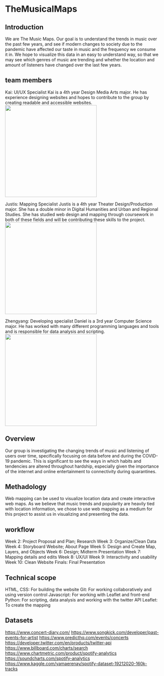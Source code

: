 # TheMusicalMaps
## Introduction
We are The Music Maps. Our goal is to understand the trends in music over the past few years, and see if modern changes to society due to the pandemic have affected our taste in music and the frequency we consume it in. We hope to visualize this data in an easy to understand way, so that we may see which genres of music are trending and whether the location and amount of listeners have changed over the last few years.

## team members
Kai: UI/UX Specialist
Kai is a 4th year Design Media Arts major. He has experience designing websites and hopes to contribute to the group by creating readable and accessible websites.
<br><img src = "https://kaisanwatanabe.github.io/DH151/week%201/images/IMG_2258.PNG" height = "300px">

Justis: Mapping Specialist
Justis is a 4th year Theater Design/Production major. She has a double minor in Digital Humanities and Urban and Regional Studies. She has studied web design and mapping through coursework in both of these fields and will be contributing these skills to the project.
<br><img src = "https://scontent-lax3-1.xx.fbcdn.net/v/t1.6435-9/168148235_1506044636397930_681173568127043633_n.jpg?_nc_cat=109&ccb=1-3&_nc_sid=09cbfe&_nc_ohc=Vmrs2lXIcNcAX9Qz4Z8&_nc_ht=scontent-lax3-1.xx&oh=c04a8639456b7fb4498889925e5e8618&oe=6089F18E" height = "300px">

Zhengyang: Developing specialist
Daniel is a 3rd year Computer Science major. He has worked with many different programming languages and tools and is responsible for data analysis and scripting.
<br><img src = "https://i.imgur.com/iEHPmaK.jpg" height = "300px">

## Overview
Our group is investigating the changing trends of music and listening of users over time, specifically focusing on data before and during the COVID-19 pandemic. This is significant to see the ways in which habits and tendencies are altered throughout hardship, especially given the importance of the internet and online entertainment to connectivity during quarantines.

## Methadology
Web mapping can be used to visualize location data and create interactive web maps. As we believe that music trends and popularity are heavily tied with location information, we chose to use web mapping as a medium for this project to assist us in visualizing and presenting the data.

## workflow
Week 2: Project Proposal and Plan; Research
Week 3: Organize/Clean Data
Week 4: Storyboard Website; About Page 
Week 5: Design and Create Map, Layers, and Objects
Week 6: Design; Midterm Presentation
Week 7: Mapping details and edits
Week 8: UX/UI
Week 9: Interactivity and usability
Week 10: Clean Website
Finals: Final Presentation

## Technical scope
HTML, CSS: For building the website
Git: For working collaboratively and using version control
Javascript: For working with Leaflet and front-end
Python: For scripting, data analysis and working with the twitter API 
Leaflet: To create the mapping

## Datasets
https://www.concert-diary.com/
https://www.songkick.com/developer/past-events-for-artist
https://www.predicthq.com/events/concerts
https://developer.twitter.com/en/products/twitter-api
https://www.billboard.com/charts/search 
https://www.chartmetric.com/product/spotify-analytics
https://soundcharts.com/spotify-analytics
https://www.kaggle.com/yamaerenay/spotify-dataset-19212020-160k-tracks
